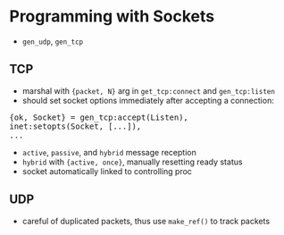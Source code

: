 Programming with Sockets
========================

* `gen_udp`, `gen_tcp`

TCP
---

* marshal with `{packet, N}` arg in `get_tcp:connect` and `gen_tcp:listen`
* should set socket options immediately after accepting a connection:
<pre>
{ok, Socket} = gen_tcp:accept(Listen),
inet:setopts(Socket, [...]),
...
</pre>
* `active`, `passive`, and `hybrid` message reception
* `hybrid` with `{active, once}`, manually resetting ready status
* socket automatically linked to controlling proc

UDP
---

* careful of duplicated packets, thus use `make_ref()` to track packets
